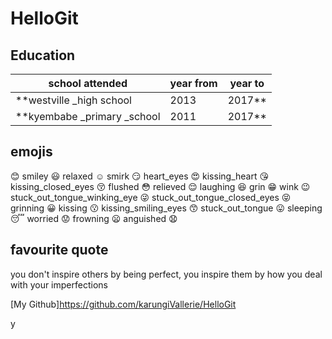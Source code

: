 # HelloGit

## Education

school attended |	year from 	|year to
----------------|------------|--------
**westville _high school |	2013|	2017**
**kyembabe _primary _school |	2011 |	2017**

## emojis

:blush: 	smiley :smiley: 	relaxed :relaxed:
smirk :smirk: 	heart_eyes :heart_eyes: 	kissing_heart :kissing_heart:
kissing_closed_eyes :kissing_closed_eyes: 	flushed :flushed: 	relieved :relieved:
laughing :satisfied: 	grin :grin: 	wink :wink:
stuck_out_tongue_winking_eye :stuck_out_tongue_winking_eye: 	stuck_out_tongue_closed_eyes :stuck_out_tongue_closed_eyes: 	grinning :grinning:
kissing :kissing: 	kissing_smiling_eyes :kissing_smiling_eyes: 	stuck_out_tongue :stuck_out_tongue:
sleeping :sleeping: 	worried :worried: 	frowning :frowning:
anguished :anguished:
## favourite quote

you don't inspire others by being perfect, you inspire them by how you deal with your imperfections

[My Github]https://github.com/karungiVallerie/HelloGit


y
